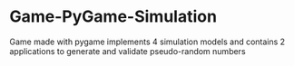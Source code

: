 # Game-PyGame-Simulation
 Game made with pygame implements 4 simulation models and contains 2 applications to generate and validate pseudo-random numbers
